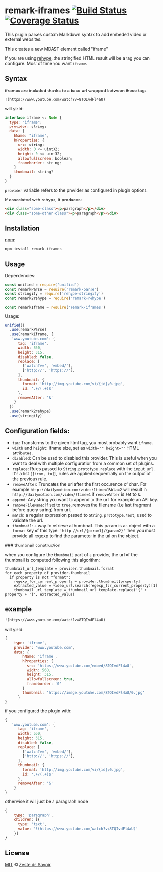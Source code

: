# remark-iframes [![Build Status][build-badge]][build-status] [![Coverage Status][coverage-badge]][coverage-status]

This plugin parses custom Markdown syntax to add embeded video or external websites.

This creates a new MDAST element called "iframe"

If you are using [rehype][rehype], the stringified HTML result will be a tag you can configure. Most of time you want `iframe`.

## Syntax

iframes are included thanks to a base url wrapped between these tags

```markdown
!(https://www.youtube.com/watch?v=8TQIvdFl4aU)
```

will yield:

```javascript
interface iframe <: Node {
  type: "iframe";
  provider: string;
  data: {
    hName: "iframe",
    hProperties: {
      src: string;
      width: 0 <= uint32;
      height: 0 <= uint32;
      allowfullscreen: boolean;
      frameborder: string;
    }
    thumbnail: string?;
  }
}
```

`provider` variable refers to the provider as configured in plugin options.

If associated with rehype, it produces:


```html
<div class="some-class"><p>paragraph</p></div>
<div class="some-other-class"><p>paragraph</p></div>
```

## Installation

[npm][npm]:

```bash
npm install remark-iframes
```

## Usage

Dependencies:

```javascript
const unified = require('unified')
const remarkParse = require('remark-parse')
const stringify = require('rehype-stringify')
const remark2rehype = require('remark-rehype')

const remarkIframe = require('remark-iframes')
```

Usage:

```javascript
unified()
  .use(remarkParse)
  .use(remarkIframe, {
   'www.youtube.com': {
      tag: 'iframe',
      width: 560,
      height: 315,
      disabled: false,
      replace: [
        ['watch?v=', 'embed/'],
        ['http://', 'https://'],
      ],
      thumbnail: {
        format: 'http://img.youtube.com/vi/{id}/0.jpg',
        id: '.+/(.+)$'
      },
      removeAfter: '&'
    }
  })
  .use(remark2rehype)
  .use(stringify)
```


## Configuration fields:

- `tag`: Transforms to the given html tag, you most probably want `iframe`.
- `width` and `height`: iframe size, set as `width="" height=""` HTML attributes.
- `disabled`: Can be used to disabled this provider. This is useful when you want to deal with multiple configuration from a common set of plugins.
- `replace`: Rules passed to `String.prototype.replace` with the `input_url`. It's a list `[[from, to]]`, rules are applied sequentially on the output of the previous rule.
- `removeAfter`: Truncates the url after the first occurence of char. For example `http://dailymotion.com/video/?time=1&bla=2` will result in `http://dailymotion.com/video/?time=1` if `removeAfter` is set to `&`.
- `append`: Any string you want to append to the url, for example an API key.
- `removeFileName`: If set to `true`, removes the filename (i.e last fragment before query string) from url.
- `match`: a regular expression passed to `String.prototype.test`, used to validate the url.
- `thumbnail`: a way to retrieve a thumbnail. This param is an object with a `format` key of this type: `'http://url/{param1}/{param2}'` then you must provide all regexp to find the parameter in the url on the object.

### thumbnail construction

when you configure the `thumbnail` part of a provider, the url of the thumbnail is computed following this algorithm:

```text
thumbnail_url_template = provider.thumbnail.format
for each property of provider.thumbnail
  if property is not "format":
    regexp_for_current_property = provider.thumbnail[property]
    extracted_value = video_url.search(regexp_for_current_property)[1]
    thumbnail_url_template = thumbnail_url_template.replace('{' + property + '}', extracted_value)

```

## example

```markdown
!(https://www.youtube.com/watch?v=8TQIvdFl4aU)
```

will yield:

```javascript
{
    type: 'iframe',
    provider: 'www.youtube.com',
    data: {
        hName: 'iframe',
        hProperties: {
          src: 'https://www.youtube.com/embed/8TQIvdFl4aU',
          width: 560,
          height: 315,
          allowfullscreen: true,
          frameborder: '0'
        }
        thumbnail: 'https://image.youtube.com/8TQIvdFl4aU/0.jpg'
      }
}
```

if you configured the plugin with:

```javascript
{
   'www.youtube.com': {
      tag: 'iframe',
      width: 560,
      height: 315,
      disabled: false,
      replace: [
        ['watch?v=', 'embed/'],
        ['http://', 'https://'],
      ],
      thumbnail: {
        format: 'http://img.youtube.com/vi/{id}/0.jpg',
        id: '.+/(.+)$'
      },
      removeAfter: '&'
    }
}
```

otherwise it will just be a paragraph node

```javascript
{
    type: 'paragraph',
    children: [{
      type: 'text',
      value: '!(https://www.youtube.com/watch?v=8TQIvdFl4aU)'
    }]
}
```

## License

[MIT][license] © [Zeste de Savoir][zds]

<!-- Definitions -->

[build-badge]: https://img.shields.io/travis/zestedesavoir/zmarkdown.svg

[build-status]: https://travis-ci.org/zestedesavoir/zmarkdown

[coverage-badge]: https://img.shields.io/coveralls/zestedesavoir/zmarkdown.svg

[coverage-status]: https://coveralls.io/github/zestedesavoir/zmarkdown

[license]: https://github.com/zestedesavoir/zmarkdown/blob/master/packages/remark-iframes/LICENSE-MIT

[zds]: https://zestedesavoir.com

[npm]: https://www.npmjs.com/package/remark-align

[mdast]: https://github.com/syntax-tree/mdast/blob/master/readme.md

[remark]: https://github.com/wooorm/remark

[rehype]: https://github.com/wooorm/rehype
